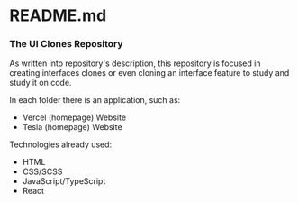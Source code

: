 # README.md
### The UI Clones Repository

As written into repository's description, this repository is focused in creating interfaces clones or even cloning an interface feature to study and study it on code. 

In each folder there is an application, such as:

- Vercel (homepage) Website
- Tesla (homepage) Website

Technologies already used:

- HTML
- CSS/SCSS
- JavaScript/TypeScript
- React
